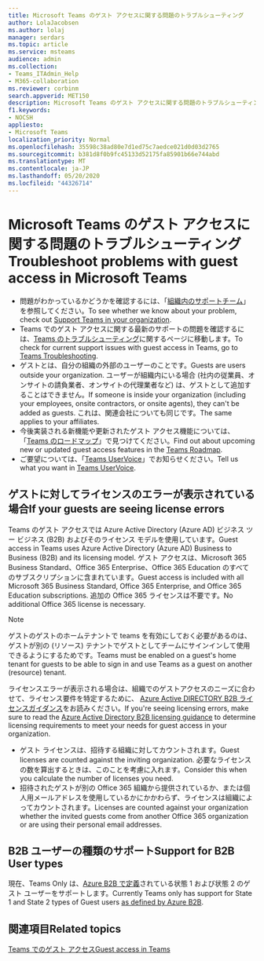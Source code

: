 ```yaml
---
title: Microsoft Teams のゲスト アクセスに関する問題のトラブルシューティング
author: LolaJacobsen
ms.author: lolaj
manager: serdars
ms.topic: article
ms.service: msteams
audience: admin
ms.collection:
- Teams_ITAdmin_Help
- M365-collaboration
ms.reviewer: corbinm
search.appverid: MET150
description: Microsoft Teams のゲスト アクセスに関する問題のトラブルシューティングと解決に役立つヘルプをご利用ください。
f1.keywords:
- NOCSH
appliesto:
- Microsoft Teams
localization_priority: Normal
ms.openlocfilehash: 35598c38ad80e7d1ed75c7aedce021d0d03d2765
ms.sourcegitcommit: b381d8f0b9fc45133d52175fa85901b66e744abd
ms.translationtype: MT
ms.contentlocale: ja-JP
ms.lasthandoff: 05/20/2020
ms.locfileid: "44326714"
---
```

<a name="troubleshoot-problems-with-guest-access-in-microsoft-teams"></a><span data-ttu-id="7ff88-103">Microsoft Teams のゲスト アクセスに関する問題のトラブルシューティング</span><span class="sxs-lookup"><span data-stu-id="7ff88-103">Troubleshoot problems with guest access in Microsoft Teams</span></span>
======================================================

- <span data-ttu-id="7ff88-104">問題がわかっているかどうかを確認するには、「[組織内のサポートチーム](Known-issues.md)」を参照してください。</span><span class="sxs-lookup"><span data-stu-id="7ff88-104">To see whether we know about your problem, check out [Support Teams in your organization](Known-issues.md).</span></span>
- <span data-ttu-id="7ff88-105">Teams でのゲスト アクセスに関する最新のサポートの問題を確認するには、[Teams のトラブルシューティング](https://docs.microsoft.com/MicrosoftTeams/troubleshoot/)に関するページに移動します。</span><span class="sxs-lookup"><span data-stu-id="7ff88-105">To check for current support issues with guest access in Teams, go to [Teams Troubleshooting](https://docs.microsoft.com/MicrosoftTeams/troubleshoot/).</span></span>
- <span data-ttu-id="7ff88-106">ゲストとは、自分の組織の外部のユーザーのことです。</span><span class="sxs-lookup"><span data-stu-id="7ff88-106">Guests are users outside your organization.</span></span> <span data-ttu-id="7ff88-107">ユーザーが組織内にいる場合 (社内の従業員、オンサイトの請負業者、オンサイトの代理業者など) は、ゲストとして追加することはできません。</span><span class="sxs-lookup"><span data-stu-id="7ff88-107">If someone is inside your organization (including your employees, onsite contractors, or onsite agents), they can't be added as guests.</span></span> <span data-ttu-id="7ff88-108">これは、関連会社についても同じです。</span><span class="sxs-lookup"><span data-stu-id="7ff88-108">The same applies to your affiliates.</span></span>
- <span data-ttu-id="7ff88-109">今後実装される新機能や更新されたゲスト アクセス機能については、「[Teams のロードマップ](https://aka.ms/teamsroadmap)」で見つけてください。</span><span class="sxs-lookup"><span data-stu-id="7ff88-109">Find out about upcoming new or updated guest access features in the [Teams Roadmap](https://aka.ms/teamsroadmap).</span></span>
- <span data-ttu-id="7ff88-110">ご要望については、「[Teams UserVoice](https://aka.ms/TeamsUserVoice)」でお知らせください。</span><span class="sxs-lookup"><span data-stu-id="7ff88-110">Tell us what you want in [Teams UserVoice](https://aka.ms/TeamsUserVoice).</span></span>

## <a name="if-your-guests-are-seeing-license-errors"></a><span data-ttu-id="7ff88-111">ゲストに対してライセンスのエラーが表示されている場合</span><span class="sxs-lookup"><span data-stu-id="7ff88-111">If your guests are seeing license errors</span></span>

<span data-ttu-id="7ff88-112">Teams のゲスト アクセスでは Azure Active Directory (Azure AD) ビジネス ツー ビジネス (B2B) およびそのライセンス モデルを使用しています。</span><span class="sxs-lookup"><span data-stu-id="7ff88-112">Guest access in Teams uses Azure Active Directory (Azure AD) Business to Business (B2B) and its licensing model.</span></span> <span data-ttu-id="7ff88-113">ゲスト アクセスは、Microsoft 365 Business Standard、Office 365 Enterprise、Office 365 Education のすべてのサブスクリプションに含まれています。</span><span class="sxs-lookup"><span data-stu-id="7ff88-113">Guest access is included with all Microsoft 365 Business Standard, Office 365 Enterprise, and Office 365 Education subscriptions.</span></span> <span data-ttu-id="7ff88-114">追加の Office 365 ライセンスは不要です。</span><span class="sxs-lookup"><span data-stu-id="7ff88-114">No additional Office 365 license is necessary.</span></span>

> [!NOTE]
> <span data-ttu-id="7ff88-115">ゲストのゲストのホームテナントで teams を有効にしておく必要があるのは、ゲストが別の (リソース) テナントでゲストとしてチームにサインインして使用できるようにするためです。</span><span class="sxs-lookup"><span data-stu-id="7ff88-115">Teams must be enabled on a guest's home tenant for guests to be able to sign in and use Teams as a guest on another (resource) tenant.</span></span>

<span data-ttu-id="7ff88-116">ライセンスエラーが表示される場合は、組織でのゲストアクセスのニーズに合わせて、ライセンス要件を特定するために、 [Azure Active DIRECTORY B2B ライセンスガイダンス](https://docs.microsoft.com/azure/active-directory/b2b/licensing-guidance)をお読みください。</span><span class="sxs-lookup"><span data-stu-id="7ff88-116">If you're seeing licensing errors, make sure to read the [Azure Active Directory B2B licensing guidance](https://docs.microsoft.com/azure/active-directory/b2b/licensing-guidance) to determine licensing requirements to meet your needs for guest access in your organization.</span></span>


- <span data-ttu-id="7ff88-117">ゲスト ライセンスは、招待する組織に対してカウントされます。</span><span class="sxs-lookup"><span data-stu-id="7ff88-117">Guest licenses are counted against the inviting organization.</span></span> <span data-ttu-id="7ff88-118">必要なライセンスの数を算出するときは、このことを考慮に入れます。</span><span class="sxs-lookup"><span data-stu-id="7ff88-118">Consider this when you calculate the number of licenses you need.</span></span>
- <span data-ttu-id="7ff88-119">招待されたゲストが別の Office 365 組織から提供されているか、または個人用メールアドレスを使用しているかにかかわらず、ライセンスは組織によってカウントされます。</span><span class="sxs-lookup"><span data-stu-id="7ff88-119">Licenses are counted against your organization whether the invited guests come from another Office 365 organization or are using their personal email addresses.</span></span>

## <a name="support-for-b2b-user-types"></a><span data-ttu-id="7ff88-120">B2B ユーザーの種類のサポート</span><span class="sxs-lookup"><span data-stu-id="7ff88-120">Support for B2B User types</span></span>
<span data-ttu-id="7ff88-121">現在、Teams Only は、[Azure B2B で定義](https://docs.microsoft.com/azure/active-directory/b2b/user-properties)されている状態 1 および状態 2 のゲスト ユーザーをサポートします。</span><span class="sxs-lookup"><span data-stu-id="7ff88-121">Currently Teams only has support for State 1 and State 2 types of Guest users [as defined by Azure B2B](https://docs.microsoft.com/azure/active-directory/b2b/user-properties).</span></span>

## <a name="related-topics"></a><span data-ttu-id="7ff88-122">関連項目</span><span class="sxs-lookup"><span data-stu-id="7ff88-122">Related topics</span></span>

[<span data-ttu-id="7ff88-123">Teams でのゲスト アクセス</span><span class="sxs-lookup"><span data-stu-id="7ff88-123">Guest access in Teams</span></span>](guest-access.md)


